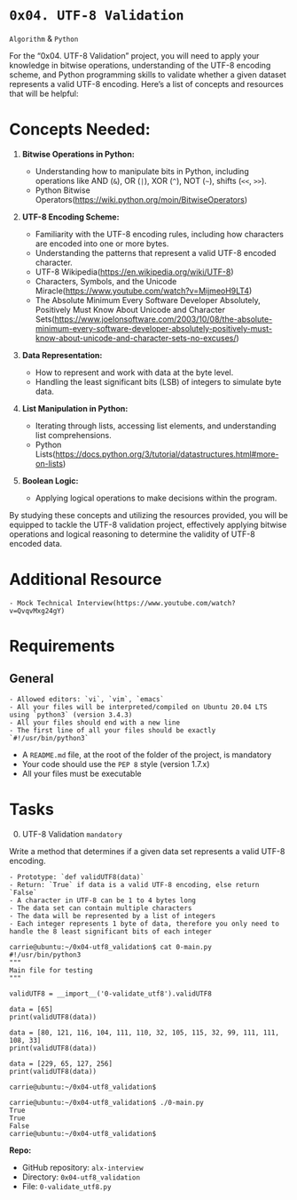 # `0x04. UTF-8 Validation`
`Algorithm` & `Python`

For the “0x04. UTF-8 Validation” project, you will need to apply your knowledge in bitwise operations, understanding of the UTF-8 encoding scheme, and Python programming skills to validate whether a given dataset represents a valid UTF-8 encoding. Here’s a list of concepts and resources that will be helpful:

# Concepts Needed:
1. **Bitwise Operations in Python:**

	- Understanding how to manipulate bits in Python, including operations like AND (`&`), OR (`|`), XOR (`^`), NOT (`~`), shifts (`<<`, `>>`).
	- Python Bitwise Operators(https://wiki.python.org/moin/BitwiseOperators)
2. **UTF-8 Encoding Scheme:**

	- Familiarity with the UTF-8 encoding rules, including how characters are encoded into one or more bytes.
	- Understanding the patterns that represent a valid UTF-8 encoded character.
	- UTF-8 Wikipedia(https://en.wikipedia.org/wiki/UTF-8)
	- Characters, Symbols, and the Unicode Miracle(https://www.youtube.com/watch?v=MijmeoH9LT4)
	- The Absolute Minimum Every Software Developer Absolutely, Positively Must Know About Unicode and Character Sets(https://www.joelonsoftware.com/2003/10/08/the-absolute-minimum-every-software-developer-absolutely-positively-must-know-about-unicode-and-character-sets-no-excuses/)
3. **Data Representation:**

	- How to represent and work with data at the byte level.
	- Handling the least significant bits (LSB) of integers to simulate byte data.
4. **List Manipulation in Python:**

	- Iterating through lists, accessing list elements, and understanding list comprehensions.
	- Python Lists(https://docs.python.org/3/tutorial/datastructures.html#more-on-lists)
5. **Boolean Logic:**

	- Applying logical operations to make decisions within the program.

By studying these concepts and utilizing the resources provided, you will be equipped to tackle the UTF-8 validation project, effectively applying bitwise operations and logical reasoning to determine the validity of UTF-8 encoded data.

# Additional Resource
	- Mock Technical Interview(https://www.youtube.com/watch?v=QvqvMxg24gY)

# Requirements
## General
	- Allowed editors: `vi`, `vim`, `emacs`
	- All your files will be interpreted/compiled on Ubuntu 20.04 LTS using `python3` (version 3.4.3)
	- All your files should end with a new line
	- The first line of all your files should be exactly `#!/usr/bin/python3`
- A `README.md` file, at the root of the folder of the project, is mandatory
- Your code should use the `PEP 8` style (version 1.7.x)
- All your files must be executable

# Tasks
0. UTF-8 Validation
`mandatory`

Write a method that determines if a given data set represents a valid UTF-8 encoding.

	- Prototype: `def validUTF8(data)`
	- Return: `True` if data is a valid UTF-8 encoding, else return `False`
	- A character in UTF-8 can be 1 to 4 bytes long
	- The data set can contain multiple characters
	- The data will be represented by a list of integers
	- Each integer represents 1 byte of data, therefore you only need to handle the 8 least significant bits of each integer
```
carrie@ubuntu:~/0x04-utf8_validation$ cat 0-main.py
#!/usr/bin/python3
"""
Main file for testing
"""

validUTF8 = __import__('0-validate_utf8').validUTF8

data = [65]
print(validUTF8(data))

data = [80, 121, 116, 104, 111, 110, 32, 105, 115, 32, 99, 111, 111, 108, 33]
print(validUTF8(data))

data = [229, 65, 127, 256]
print(validUTF8(data))

carrie@ubuntu:~/0x04-utf8_validation$
```
```
carrie@ubuntu:~/0x04-utf8_validation$ ./0-main.py
True
True
False
carrie@ubuntu:~/0x04-utf8_validation$
```
**Repo:**

- GitHub repository: `alx-interview`
- Directory: `0x04-utf8_validation`
- File: `0-validate_utf8.py`
 
